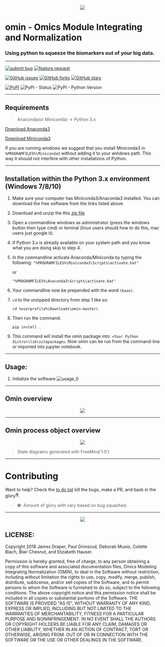 
<!-- ![logo](https://github.com/dmpio/omin/blob/master/images/omin_lil_horns_logo.png) -->


<p align="center">
  <img src="images/omin_lil_horns_logo_reworked_501px_194px.png" >
</p>

<!--
<center>![logo](images/omin_lil_horns_logo_reworked_501px_194px.png)</center>
-->

# omin - Omics Module Integrating and Normalization
### Using python to squeeze the biomarkers out of your big data.
---    

[![submit bug](https://img.shields.io/badge/project%20issues-submit%20bug-red.svg)](https://github.com/dmpio/omin/issues/new?template=issue_template.md&labels=BUG&title=BUG%20:)
[![feature request](https://img.shields.io/badge/project%20issues-submit%20feature%20request-blue.svg)](https://github.com/dmpio/omin/issues/new?template=feature_request.md&labels=FEATURE%20REQUEST&title=FEATURE%20REQUEST%20:)    

[![GitHub issues](https://img.shields.io/github/issues/dmpio/omin.svg)](https://github.com/dmpio/omin/issues)
[![GitHub forks](https://img.shields.io/github/forks/dmpio/omin.svg)](https://github.com/dmpio/omin/network)
[![GitHub stars](https://img.shields.io/github/stars/dmpio/omin.svg)](https://github.com/dmpio/omin/stargazers)

[![PyPI](https://img.shields.io/pypi/v/omin.svg)](https://pypi.org/project/omin/)
![PyPI - Status](https://img.shields.io/pypi/status/omin.svg)
![PyPI - Python Version](https://img.shields.io/pypi/pyversions/Django.svg)

---
## Requirements

> Anaconda(or Miniconda) -> Python 3.x

[Download Anaconda3](https://docs.anaconda.com/anaconda/install/)

[Download Miniconda3](https://conda.io/miniconda.html)

If you are running windows we suggest that you install Miniconda3 in `%PROGRAMFILES%\Miniconda3` without adding it to your windows path. This way it should not interfere with other installations of Python.

---

## Installation within the Python 3.x environment (Windows 7/8/10)
1. Make sure your computer has Miniconda3/Anaconda3 installed. You can download the free software from the links listed above.
1. Download and unzip the this [zip file](https://github.com/dmpio/omin/archive/master.zip)
1. Open a commandline windows as administrator (press the windows button then type cmd) or teminal (linux users should how to do this, mac users just google it).
1. If Python 3.x is already available on your system path and you know what you are doing skip to step 4.
1.  In the commandline activate Anaconda/Miniconda by typing the following:
    `"%PROGRAMFILES%\Miniconda3\Scripts\activate.bat"`

    or    

    `"%PROGRAMFILES%\Anaconda3\Scripts\activate.bat"`

1. Your commandline now be prepended with the word `(base)`.    
1. `cd` to the unzipped directory from step 1 like so:    

    `cd %userprofile%\Downloads\omin-master\`

1. Then run the command:    

    `pip install .`

1. This command will install the omin package into: `<Your Python distro>\lib\sitepackages`. Now omin can be run from the command-line or imported into jupyter notebook.

---

## Usage:

1. Initialize the software ![usage_0](/images/usage_0.PNG)

---
## Omin overview

<p align="center"><img src="/images/omin_state_diagram.png" ></p>

---
## Omin process object overview

<p align="center">
  <img src="/images/omin_state_diagram_process_intstance.png" >
</p>

> State diagrams generated with FreeMind 1.0.1

---
# Contributing

Want to help? Check the [to do list](TO_DO_LIST.md) kill the bugs, make a PR, and bask in the glory<sup>[&#10044;](#asterisk)</sup>.

> <a name="asterisk"> &#10044;</a>: Amount of glory with vary based on bug squashed.

---
<p align="center"><img src="images/duke_octocat_drawing_v1_.300px_292px.png"></p>

## LICENSE:
Copyright 2018 James Draper, Paul Grimsrud, Deborah Muoio, Colette Blach, Blair Chesnut, and Elizabeth Hauser.

Permission is hereby granted, free of charge, to any person obtaining a copy of
this software and associated documentation files, Omics Modeling Integrating
Normalization (OMIN), to deal in the Software without restriction, including
without limitation the rights to use, copy, modify, merge, publish, distribute,
sublicense, and/or sell copies of the Software, and to permit persons to whom
the Software is furnished to do so, subject to the following conditions:
The above copyright notice and this permission notice shall be included in all
copies or substantial portions of the Software.
THE SOFTWARE IS PROVIDED "AS IS", WITHOUT WARRANTY OF ANY KIND, EXPRESS OR
IMPLIED, INCLUDING BUT NOT LIMITED TO THE WARRANTIES OF MERCHANTABILITY,
FITNESS FOR A PARTICULAR PURPOSE AND NONINFRINGEMENT. IN NO EVENT SHALL
THE AUTHORS OR COPYRIGHT HOLDERS BE LIABLE FOR ANY CLAIM, DAMAGES OR OTHER
LIABILITY, WHETHER IN AN ACTION OF CONTRACT, TORT OR OTHERWISE, ARISING FROM.
OUT OF OR IN CONNECTION WITH THE SOFTWARE OR THE USE OR OTHER DEALINGS IN THE
SOFTWARE.

